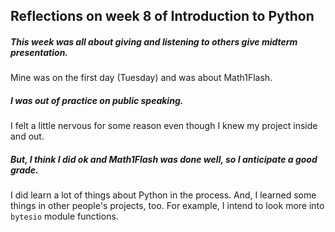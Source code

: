 ## Reflections on week 8 of Introduction to Python
##### This week was all about giving and listening to others give midterm presentation.
Mine was on the first day (Tuesday) and was about Math1Flash.
##### I was out of practice on public speaking.
I felt a little nervous for some reason even though I knew my project inside and out.
##### But, I think I did ok and Math1Flash was done well, so I anticipate a good grade.
I did learn a lot of things about Python in the process. And, I learned some things in other people's projects, too. For example, I intend to look more into ```bytesio``` module functions.
